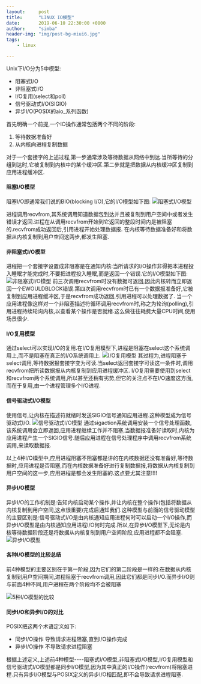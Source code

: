 ```yaml
---
layout:     post
title:      "LINUX IO模型"
date:       2019-06-10 22:30:00 +0800
author:     "simba"
header-img: "img/post-bg-miui6.jpg"
tags:
    - linux

---
```






Unix下I/O分为5中模型:
*  阻塞式I/O
*  非阻塞式I/O
*  I/O复用(select和poll)
*  信号驱动式I/O(SIGIO)
*  异步I/O(POSIX的aio_系列函数)

首先明确一个前提,一个IO操作通常包括两个不同的阶段:
1.  等待数据准备好
2.  从内核向进程复制数据

对于一个套接字的上述过程,第一步通常涉及等待数据从网络中到达.当所等待的分组到达时,它被复制到内核中的某个缓冲区.第二步就是把数据从内核缓冲区复制到应用进程缓冲区.

####  阻塞I/O模型
阻塞I/O即通常我们说的BIO(blocking I/O),它的I/O模型如下图:
![阻塞式I/O模型](https://s2.ax1x.com/2019/06/11/Vcua7Q.png)

进程调用recvfrom,其系统调用知道数据包到达并且被复制到用户空间中或者发生错误才返回.进程在从调用recvfrom开始到它返回的整段时间内是被阻塞的.recvfrom成功返回后,引用进程开始处理数据报.
在内核等待数据准备好和将数据从内核复制到用户空间这两步,都发生阻塞.

####  非阻塞式I/O模型
进程把一个套接字设置成非阻塞是在通知内核:当所请求的I/O操作非得把本进程投入睡眠才能完成时,不要把进程投入睡眠,而是返回一个错误.它的I/O模型如下图:
![非阻塞式I/O模型](https://s2.ax1x.com/2019/06/11/VcKeCn.png)
前三次调用recvfrom时没有数据可返回,因此内核转而立即返回一个EWOULDBLOCK错误.第四次调用recvfrom时已有一个数据报准备好,它被复制到应用进程缓冲区,于是recvfrom成功返回,引用进程可以处理数据了.
当一个应用进程像这样对一个非阻塞描述符循环调用recvfrom时,称之为轮询(polling),引用进程持续轮询内核,以查看某个操作是否就绪.这么做往往耗费大量CPU时间,使用场景很少.

####  I/O复用模型
通过select可以实现I/O的复用.在I/O复用模型下,进程是阻塞在select这个系统调用上,而不是阻塞在真正的I/O系统调用上.
![I/O复用模型](https://s2.ax1x.com/2019/06/11/VcKrUH.png)
其过程为,进程阻塞于select调用,等待数据报套接字变为可读.当select返回套接字可读这一条件时,调用recvfrom把所读数据报从内核复制到应用进程缓冲区.
I/O复用需要使用到select和recvfrom两个系统调用,所以甚至还稍有劣势,但它的关注点不在I/O速度这方面,而在于复用,由一个进程管理多个I/O进程.

####  信号驱动式I/O模型
使用信号,让内核在描述符就绪时发送SIGIO信号通知应用进程.这种模型成为信号驱动式I/O.
![信号驱动式I/O模型](https://s2.ax1x.com/2019/06/11/VcKIaQ.png)
通过sigaction系统调用安装一个信号处理函数,该系统调用会立即返回,应用进程继续工作并不阻塞,当数据报准备好读取时,内核为应用进程产生一个SIGIO信号.随后应用进程在信号处理程序中调用recvfrom系统调用,来读取数据报.

以上4种I/O模型中,应用进程阻塞不阻塞都是讲的在内核数据还没有准备好,等待数据时,应用进程是否阻塞,而在内核数据准备好进行复制数据报,将数据从内核复制到用户空间的这一步,应用进程是都会发生阻塞的.这点要尤其注意!!!!

####  异步I/O模型
异步I/O的工作机制是:告知内核启动某个操作,并让内核在整个操作(包括将数据从内核复制到用户空间,这点很重要)完成后通知我们.这种模型与前面的信号驱动模型的主要区别是:信号驱动式I/O是由内核通知应用进程何时可以启动一个I/O操作,而异步I/O模型是由内核通知应用进程I/O何时完成.所以,在异步I/O模型下,无论是内核等待数据阶段还是将数据从内核复制到用户空间阶段,应用进程都不会阻塞.
![异步I/O模型](https://s2.ax1x.com/2019/06/11/VcKOMV.png)

####  各种I/O模型的比较总结
前4种模型的主要区别在于第一阶段,因为它们的第二阶段是一样的:在数据从内核复制到用户空间期间,进程阻塞于recvfrom调用,因此它们都是同步I/O.而异步I/O则与前面4种不同,用户进程在两个阶段均不会被阻塞

![5种I/O模型的比较](https://s2.ax1x.com/2019/06/11/VcMixx.png)

####  同步I/O和异步I/O的对比
POSIX把这两个术语定义如下:
*  同步I/O操作  导致请求进程阻塞,直到I/O操作完成
*  异步I/O操作  不导致请求进程阻塞

根据上述定义,上述前4种模型----阻塞式I/O模型,非阻塞式I/O模型,I/O复用模型和信号驱动式I/O模型都是同步I/O模型,因为其中真正的I/O操作(recvfrom)将阻塞进程.只有异步I/O模型与POSIX定义的异步I/O相匹配,即不会导致请求进程阻塞.


